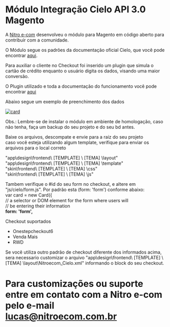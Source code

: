 # Módulo Integração Cielo API 3.0 Magento
A <a href="https://www.nitroecom.com.br">Nitro e-com<a/> desenvolveu o módulo para Magento em código aberto para contribuir com a comunidade.

O Módulo segue os padrões da documentação oficial Cielo, que você pode encontrar <a href="https://developercielo.github.io/Webservice-3.0/">aqui</a>.

Para auxiliar o cliente no Checkout foi inserido um plugin que simula o cartão de crédito enquanto o usuário digita os dados, visando uma maior conversão.

O Plugin utilizado e toda a documentação do funcionamento você pode encontrar <a href="https://github.com/jessepollak/card">aqui</a>

Abaixo segue um exemplo de preenchimento dos dados<p>
<a href="https://camo.githubusercontent.com/312e819c130acb5d17a5a8568c4ae6c315210dac/687474703a2f2f692e696d6775722e636f6d2f71473354656e4f2e676966" target="_blank"><img src="https://camo.githubusercontent.com/312e819c130acb5d17a5a8568c4ae6c315210dac/687474703a2f2f692e696d6775722e636f6d2f71473354656e4f2e676966" alt="card" data-canonical-src="http://i.imgur.com/qG3TenO.gif" style="max-width:100%;"></a>

Obs.: Lembre-se de instalar o módulo em ambiente de homologação, caso não tenha, faça um backup do seu projeto e do seu bd antes.

Baixe os arquivos, descompate e envie para a raiz do seu projeto<br>
caso você esteja utilizando algum template, verifique para enviar os arquivos para o local correto

"app\design\frontend\ [TEMPLATE] \ [TEMA] \layout"<br>
"app\design\frontend\ [TEMPLATE] \ [TEMA] \template"<br>
"skin\frontend\ [TEMPLATE] \ [TEMA] \css"<br>
"skin\frontend\ [TEMPLATE] \ [TEMA] \js"<br>


Tambem verifique o #id do seu form no checkout, e altere em "js/cielo/form.js". Por padrão esta (form: 'form') conforme abaixo:<br>
var card = new Card({<br>
    // a selector or DOM element for the form where users will<br>
    // be entering their information<br>
    <b>form: 'form',</b>
<p>

Checkout suportados
- Onestepcheckout6
- Venda Mais
- RWD

Se você utiliza outro padrão de checkout diferente dos informados acima, sera necessario customizar o arquivo
"app\design\frontend\ [TEMPLATE] \ [TEMA] \layout\Nitroecom_Cielo.xml" informando o block do seu checkout.

# Para customizações ou suporte entre em contato com a Nitro e-com pelo e-mail lucas@nitroecom.com.br
